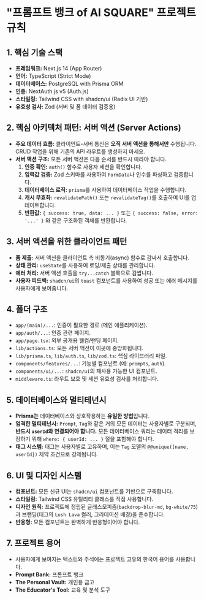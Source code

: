 # "프롬프트 뱅크 of AI SQUARE" 프로젝트 규칙

## 1. 핵심 기술 스택
- **프레임워크:** Next.js 14 (App Router)
- **언어:** TypeScript (Strict Mode)
- **데이터베이스:** PostgreSQL with Prisma ORM
- **인증:** NextAuth.js v5 (Auth.js)
- **스타일링:** Tailwind CSS with shadcn/ui (Radix UI 기반)
- **유효성 검사:** Zod (서버 및 폼 데이터 검증용)

## 2. 핵심 아키텍처 패턴: 서버 액션 (Server Actions)
- **주요 데이터 흐름:** 클라이언트-서버 통신은 **오직 서버 액션을 통해서만** 수행됩니다. CRUD 작업을 위해 기존의 API 라우트를 생성하지 마세요.
- **서버 액션 구조:** 모든 서버 액션은 다음 순서를 반드시 따라야 합니다.
  1.  **인증 확인:** `auth()` 함수로 사용자 세션을 확인합니다.
  2.  **입력값 검증:** Zod 스키마를 사용하여 `FormData`나 인수를 파싱하고 검증합니다.
  3.  **데이터베이스 로직:** `prisma`를 사용하여 데이터베이스 작업을 수행합니다.
  4.  **캐시 무효화:** `revalidatePath()` 또는 `revalidateTag()`를 호출하여 UI를 업데이트합니다.
  5.  **반환값:** `{ success: true, data: ... }` 또는 `{ success: false, error: '...' }` 와 같은 구조화된 객체를 반환합니다.

## 3. 서버 액션을 위한 클라이언트 패턴
- **폼 제출:** 서버 액션을 클라이언트 측 비동기(async) 함수로 감싸서 호출합니다.
- **상태 관리:** `useState`를 사용하여 로딩/제출 상태를 관리합니다.
- **에러 처리:** 서버 액션 호출을 `try...catch` 블록으로 감쌉니다.
- **사용자 피드백:** `shadcn/ui`의 `toast` 컴포넌트를 사용하여 성공 또는 에러 메시지를 사용자에게 보여줍니다.

## 4. 폴더 구조
- `app/(main)/...`: 인증이 필요한 경로 (메인 애플리케이션).
- `app/auth/...`: 인증 관련 페이지.
- `app/page.tsx`: 외부 공개용 웰컴/랜딩 페이지.
- `lib/actions.ts`: 모든 서버 액션이 이곳에 중앙화됩니다.
- `lib/prisma.ts`, `lib/auth.ts`, `lib/zod.ts`: 핵심 라이브러리 파일.
- `components/features/...`: 기능별 컴포넌트 (예: `prompts`, `auth`).
- `components/ui/...`: `shadcn/ui`의 재사용 가능한 UI 컴포넌트.
- `middleware.ts`: 라우트 보호 및 세션 유효성 검사를 처리합니다.

## 5. 데이터베이스와 멀티테넌시
- **Prisma는** 데이터베이스와 상호작용하는 **유일한 방법**입니다.
- **엄격한 멀티테넌시:** `Prompt`, `Tag`와 같은 거의 모든 데이터는 사용자별로 구분되며, **반드시 `userId`와 연결되어야 합니다.** 모든 데이터베이스 쿼리는 데이터 격리를 보장하기 위해 `where: { userId: ... }` 절을 포함해야 합니다.
- **태그 시스템:** 태그는 사용자별로 고유하며, 이는 `Tag` 모델의 `@@unique([name, userId])` 제약 조건으로 강제됩니다.

## 6. UI 및 디자인 시스템
- **컴포넌트:** 모든 신규 UI는 `shadcn/ui` 컴포넌트를 기반으로 구축합니다.
- **스타일링:** Tailwind CSS 유틸리티 클래스를 직접 사용합니다.
- **디자인 원칙:** 프로젝트에 정립된 글래스모피즘(`backdrop-blur-md`, `bg-white/75`)과 브랜딩(태그의 `Lush Lava` 컬러, 그라데이션 배경)을 준수합니다.
- **반응형:** 모든 컴포넌트는 완벽하게 반응형이어야 합니다.

## 7. 프로젝트 용어
- 사용자에게 보여지는 텍스트와 주석에는 프로젝트 고유의 한국어 용어를 사용합니다.
- **Prompt Bank:** 프롬프트 뱅크
- **The Personal Vault:** 개인용 금고
- **The Educator's Tool:** 교육 및 분석 도구